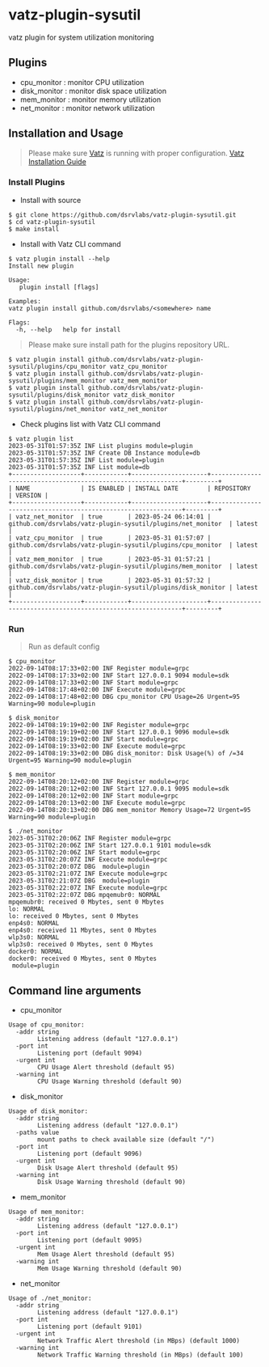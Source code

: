 # vatz-plugin-sysutil
vatz plugin for system utilization monitoring

## Plugins
- cpu_monitor : monitor CPU utilization
- disk_monitor : monitor disk space utilization
- mem_monitor : monitor memory utilization
- net_monitor : monitor network utilization

## Installation and Usage
> Please make sure [Vatz](https://github.com/dsrvlabs/vatz) is running with proper configuration. [Vatz Installation Guide](https://github.com/dsrvlabs/vatz/blob/main/docs/installation.md)

### Install Plugins
- Install with source
```
$ git clone https://github.com/dsrvlabs/vatz-plugin-sysutil.git
$ cd vatz-plugin-sysutil
$ make install
```
- Install with Vatz CLI command
```
$ vatz plugin install --help
Install new plugin

Usage:
   plugin install [flags]

Examples:
vatz plugin install github.com/dsrvlabs/<somewhere> name

Flags:
  -h, --help   help for install
```
> Please make sure install path for the plugins repository URL.
```
$ vatz plugin install github.com/dsrvlabs/vatz-plugin-sysutil/plugins/cpu_monitor vatz_cpu_monitor
$ vatz plugin install github.com/dsrvlabs/vatz-plugin-sysutil/plugins/mem_monitor vatz_mem_monitor
$ vatz plugin install github.com/dsrvlabs/vatz-plugin-sysutil/plugins/disk_monitor vatz_disk_monitor
$ vatz plugin install github.com/dsrvlabs/vatz-plugin-sysutil/plugins/net_monitor vatz_net_monitor
```
- Check plugins list with Vatz CLI command
```
$ vatz plugin list
2023-05-31T01:57:35Z INF List plugins module=plugin
2023-05-31T01:57:35Z INF Create DB Instance module=db
2023-05-31T01:57:35Z INF List module=plugin
2023-05-31T01:57:35Z INF List module=db
+-------------------+------------+---------------------+--------------------------------------------------------------+---------+
| NAME              | IS ENABLED | INSTALL DATE        | REPOSITORY                                                   | VERSION |
+-------------------+------------+---------------------+--------------------------------------------------------------+---------+
| vatz_net_monitor  | true       | 2023-05-24 06:14:01 | github.com/dsrvlabs/vatz-plugin-sysutil/plugins/net_monitor  | latest  |
| vatz_cpu_monitor  | true       | 2023-05-31 01:57:07 | github.com/dsrvlabs/vatz-plugin-sysutil/plugins/cpu_monitor  | latest  |
| vatz_mem_monitor  | true       | 2023-05-31 01:57:21 | github.com/dsrvlabs/vatz-plugin-sysutil/plugins/mem_monitor  | latest  |
| vatz_disk_monitor | true       | 2023-05-31 01:57:32 | github.com/dsrvlabs/vatz-plugin-sysutil/plugins/disk_monitor | latest  |
+-------------------+------------+---------------------+--------------------------------------------------------------+---------+
```

### Run
> Run as default config
```
$ cpu_monitor
2022-09-14T08:17:33+02:00 INF Register module=grpc
2022-09-14T08:17:33+02:00 INF Start 127.0.0.1 9094 module=sdk
2022-09-14T08:17:33+02:00 INF Start module=grpc
2022-09-14T08:17:48+02:00 INF Execute module=grpc
2022-09-14T08:17:48+02:00 DBG cpu_monitor CPU Usage=26 Urgent=95 Warning=90 module=plugin
```
```
$ disk_monitor
2022-09-14T08:19:19+02:00 INF Register module=grpc
2022-09-14T08:19:19+02:00 INF Start 127.0.0.1 9096 module=sdk
2022-09-14T08:19:19+02:00 INF Start module=grpc
2022-09-14T08:19:33+02:00 INF Execute module=grpc
2022-09-14T08:19:33+02:00 DBG disk_monitor: Disk Usage(%) of /=34 Urgent=95 Warning=90 module=plugin
```
```
$ mem_monitor
2022-09-14T08:20:12+02:00 INF Register module=grpc
2022-09-14T08:20:12+02:00 INF Start 127.0.0.1 9095 module=sdk
2022-09-14T08:20:12+02:00 INF Start module=grpc
2022-09-14T08:20:13+02:00 INF Execute module=grpc
2022-09-14T08:20:13+02:00 DBG mem_monitor Memory Usage=72 Urgent=95 Warning=90 module=plugin 
```
```
$ ./net_monitor
2023-05-31T02:20:06Z INF Register module=grpc
2023-05-31T02:20:06Z INF Start 127.0.0.1 9101 module=sdk
2023-05-31T02:20:06Z INF Start module=grpc
2023-05-31T02:20:07Z INF Execute module=grpc
2023-05-31T02:20:07Z DBG  module=plugin
2023-05-31T02:21:07Z INF Execute module=grpc
2023-05-31T02:21:07Z DBG  module=plugin
2023-05-31T02:22:07Z INF Execute module=grpc
2023-05-31T02:22:07Z DBG mpqemubr0: NORMAL
mpqemubr0: received 0 Mbytes, sent 0 Mbytes
lo: NORMAL
lo: received 0 Mbytes, sent 0 Mbytes
enp4s0: NORMAL
enp4s0: received 11 Mbytes, sent 0 Mbytes
wlp3s0: NORMAL
wlp3s0: received 0 Mbytes, sent 0 Mbytes
docker0: NORMAL
docker0: received 0 Mbytes, sent 0 Mbytes
 module=plugin
```
## Command line arguments
- cpu_monitor
```
Usage of cpu_monitor:
  -addr string
    	Listening address (default "127.0.0.1")
  -port int
    	Listening port (default 9094)
  -urgent int
    	CPU Usage Alert threshold (default 95)
  -warning int
    	CPU Usage Warning threshold (default 90)
```
- disk_monitor
```
Usage of disk_monitor:
  -addr string
    	Listening address (default "127.0.0.1")
  -paths value
    	mount paths to check available size (default "/")
  -port int
    	Listening port (default 9096)
  -urgent int
    	Disk Usage Alert threshold (default 95)
  -warning int
    	Disk Usage Warning threshold (default 90)
```
- mem_monitor
```
Usage of mem_monitor:
  -addr string
    	Listening address (default "127.0.0.1")
  -port int
    	Listening port (default 9095)
  -urgent int
    	Mem Usage Alert threshold (default 95)
  -warning int
    	Mem Usage Warning threshold (default 90)
```
- net_monitor
```
Usage of ./net_monitor:
  -addr string
    	Listening address (default "127.0.0.1")
  -port int
    	Listening port (default 9101)
  -urgent int
    	Network Traffic Alert threshold (in MBps) (default 1000)
  -warning int
    	Network Traffic Warning threshold (in MBps) (default 100)
```
